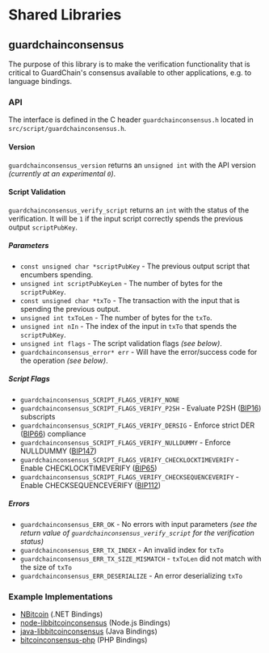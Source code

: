 Shared Libraries
================

## guardchainconsensus

The purpose of this library is to make the verification functionality that is critical to GuardChain's consensus available to other applications, e.g. to language bindings.

### API

The interface is defined in the C header `guardchainconsensus.h` located in  `src/script/guardchainconsensus.h`.

#### Version

`guardchainconsensus_version` returns an `unsigned int` with the API version *(currently at an experimental `0`)*.

#### Script Validation

`guardchainconsensus_verify_script` returns an `int` with the status of the verification. It will be `1` if the input script correctly spends the previous output `scriptPubKey`.

##### Parameters
- `const unsigned char *scriptPubKey` - The previous output script that encumbers spending.
- `unsigned int scriptPubKeyLen` - The number of bytes for the `scriptPubKey`.
- `const unsigned char *txTo` - The transaction with the input that is spending the previous output.
- `unsigned int txToLen` - The number of bytes for the `txTo`.
- `unsigned int nIn` - The index of the input in `txTo` that spends the `scriptPubKey`.
- `unsigned int flags` - The script validation flags *(see below)*.
- `guardchainconsensus_error* err` - Will have the error/success code for the operation *(see below)*.

##### Script Flags
- `guardchainconsensus_SCRIPT_FLAGS_VERIFY_NONE`
- `guardchainconsensus_SCRIPT_FLAGS_VERIFY_P2SH` - Evaluate P2SH ([BIP16](https://github.com/bitcoin/bips/blob/master/bip-0016.mediawiki)) subscripts
- `guardchainconsensus_SCRIPT_FLAGS_VERIFY_DERSIG` - Enforce strict DER ([BIP66](https://github.com/bitcoin/bips/blob/master/bip-0066.mediawiki)) compliance
- `guardchainconsensus_SCRIPT_FLAGS_VERIFY_NULLDUMMY` - Enforce NULLDUMMY ([BIP147](https://github.com/bitcoin/bips/blob/master/bip-0147.mediawiki))
- `guardchainconsensus_SCRIPT_FLAGS_VERIFY_CHECKLOCKTIMEVERIFY` - Enable CHECKLOCKTIMEVERIFY ([BIP65](https://github.com/bitcoin/bips/blob/master/bip-0065.mediawiki))
- `guardchainconsensus_SCRIPT_FLAGS_VERIFY_CHECKSEQUENCEVERIFY` - Enable CHECKSEQUENCEVERIFY ([BIP112](https://github.com/bitcoin/bips/blob/master/bip-0112.mediawiki))

##### Errors
- `guardchainconsensus_ERR_OK` - No errors with input parameters *(see the return value of `guardchainconsensus_verify_script` for the verification status)*
- `guardchainconsensus_ERR_TX_INDEX` - An invalid index for `txTo`
- `guardchainconsensus_ERR_TX_SIZE_MISMATCH` - `txToLen` did not match with the size of `txTo`
- `guardchainconsensus_ERR_DESERIALIZE` - An error deserializing `txTo`

### Example Implementations
- [NBitcoin](https://github.com/NicolasDorier/NBitcoin/blob/master/NBitcoin/Script.cs#L814) (.NET Bindings)
- [node-libbitcoinconsensus](https://github.com/bitpay/node-libbitcoinconsensus) (Node.js Bindings)
- [java-libbitcoinconsensus](https://github.com/dexX7/java-libbitcoinconsensus) (Java Bindings)
- [bitcoinconsensus-php](https://github.com/Bit-Wasp/bitcoinconsensus-php) (PHP Bindings)
